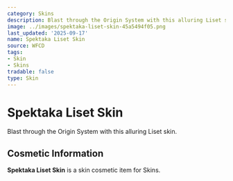 ```yaml
---
category: Skins
description: Blast through the Origin System with this alluring Liset skin.
image: ../images/spektaka-liset-skin-45a5494f05.png
last_updated: '2025-09-17'
name: Spektaka Liset Skin
source: WFCD
tags:
- Skin
- Skins
tradable: false
type: Skin
---
```


# Spektaka Liset Skin

Blast through the Origin System with this alluring Liset skin.

## Cosmetic Information

**Spektaka Liset Skin** is a skin cosmetic item for Skins.

